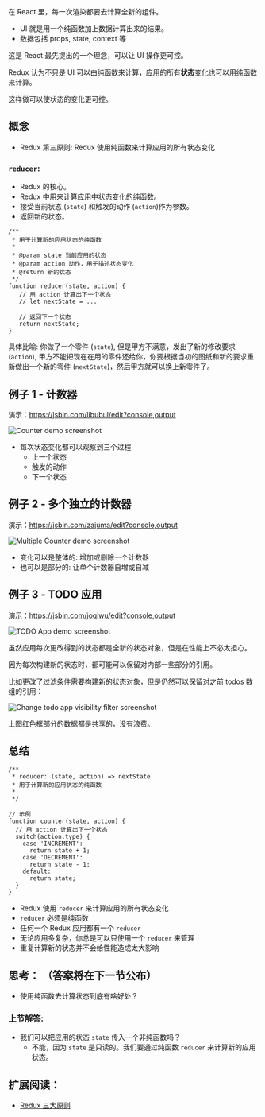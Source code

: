 在 React 里，每一次渲染都要去计算全新的组件。

- UI 就是用一个纯函数加上数据计算出来的结果。
 -  数据包括 props, state, context 等

这是 React 最先提出的一个理念，可以让 UI 操作更可控。

Redux 认为不只是 UI 可以由纯函数来计算，应用的所有**状态**变化也可以用纯函数来计算。

这样做可以使状态的变化更可控。

## 概念
- Redux 第三原则: Redux 使用纯函数来计算应用的所有状态变化
### `reducer`:
- Redux 的核心。
- Redux 中用来计算应用中状态变化的纯函数。
- 接受当前状态 (`state`) 和触发的动作 (`action`)作为参数。
- 返回新的状态。
```
/**
 * 用于计算新的应用状态的纯函数
 *
 * @param state 当前应用的状态 
 * @param action 动作，用于描述状态变化
 * @return 新的状态
 */
function reducer(state, action) {
   // 用 action 计算出下一个状态
   // let nextState = ...

   // 返回下一个状态
   return nextState;
}
```
具体比喻: 你做了一个零件 (`state`), 但是甲方不满意，发出了新的修改要求 (`action`), 甲方不能把现在在用的零件还给你，你要根据当初的图纸和新的要求重新做出一个新的零件 (`nextState`)，然后甲方就可以换上新零件了。

## 例子 1 - 计数器
演示：https://jsbin.com/libubul/edit?console,output

![Counter demo screenshot]()

- 每次状态变化都可以观察到三个过程
  - 上一个状态
  - 触发的动作
  - 下一个状态

## 例子 2 - 多个独立的计数器
演示：https://jsbin.com/zajuma/edit?console,output

![Multiple Counter demo screenshot]()

- 变化可以是整体的: 增加或删除一个计数器
- 也可以是部分的: 让单个计数器自增或自减

## 例子 3 - TODO 应用
演示：https://jsbin.com/joqiwu/edit?console,output

![TODO App demo screenshot]()

虽然应用每次更改得到的状态都是全新的状态对象，但是在性能上不必太担心。

因为每次构建新的状态时，都可能可以保留对内部一些部分的引用。

比如更改了过滤条件需要构建新的状态对象，但是仍然可以保留对之前 todos 数组的引用：

![Change todo app visibility filter screenshot]()

上图红色框部分的数据都是共享的，没有浪费。

## 总结
```
/**
 * reducer: (state, action) => nextState
 * 用于计算新的应用状态的纯函数
 *
 */

// 示例
function counter(state, action) {
  // 用 action 计算出下一个状态
  switch(action.type) {
    case 'INCREMENT':
      return state + 1;
    case 'DECREMENT':
      return state - 1;
    default:
      return state;
  }
}
```

- Redux 使用 `reducer` 来计算应用的所有状态变化
- `reducer` 必须是纯函数
- 任何一个 Redux 应用都有一个 `reducer`
- 无论应用多复杂，你总是可以只使用一个 `reducer` 来管理
- 重复计算新的状态并不会给性能造成太大影响

## 思考： （答案将在下一节公布）
- 使用纯函数去计算状态到底有啥好处？

### 上节解答:
- 我们可以把应用的状态 `state` 传入一个非纯函数吗？
  - 不能，因为 `state` 是只读的。我们要通过纯函数 `reducer` 来计算新的应用状态。

## 扩展阅读：
- [Redux 三大原则](http://cn.redux.js.org/docs/introduction/ThreePrinciples.html)
